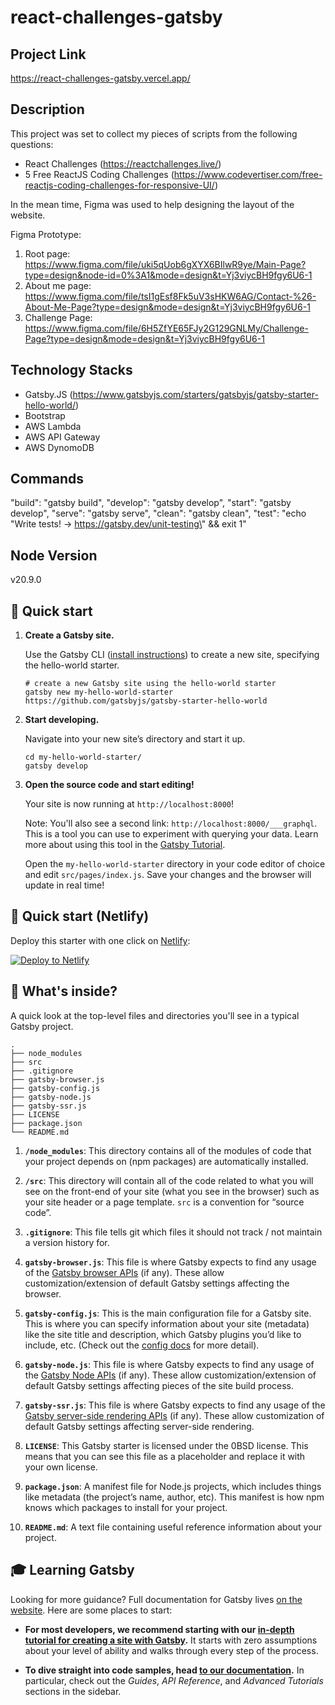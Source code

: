 # react-challenges-gatsby

## Project Link

https://react-challenges-gatsby.vercel.app/

## Description

This project was set to collect my pieces of scripts from the following questions:
- React Challenges (https://reactchallenges.live/)
- 5 Free ReactJS Coding Challenges (https://www.codevertiser.com/free-reactjs-coding-challenges-for-responsive-UI/)

In the mean time, Figma was used to help designing the layout of the website.

Figma Prototype:

1. Root page: https://www.figma.com/file/uki5qUob6gXYX6BIlwR9ye/Main-Page?type=design&node-id=0%3A1&mode=design&t=Yj3viycBH9fgy6U6-1
2. About me page: https://www.figma.com/file/tsI1gEsf8Fk5uV3sHKW6AG/Contact-%26-About-Me-Page?type=design&mode=design&t=Yj3viycBH9fgy6U6-1
3. Challenge Page: https://www.figma.com/file/6H5ZfYE65FJy2G129GNLMy/Challenge-Page?type=design&mode=design&t=Yj3viycBH9fgy6U6-1

## Technology Stacks

- Gatsby.JS (https://www.gatsbyjs.com/starters/gatsbyjs/gatsby-starter-hello-world/)
- Bootstrap
- AWS Lambda
- AWS API Gateway
- AWS DynomoDB

## Commands

"build": "gatsby build",
"develop": "gatsby develop",
"start": "gatsby develop",
"serve": "gatsby serve",
"clean": "gatsby clean",
"test": "echo \"Write tests! -> https://gatsby.dev/unit-testing\" && exit 1"

## Node Version

v20.9.0

## 🚀 Quick start

1.  **Create a Gatsby site.**

    Use the Gatsby CLI ([install instructions](https://www.gatsbyjs.com/docs/tutorial/getting-started/part-0/#gatsby-cli)) to create a new site, specifying the hello-world starter.

    ```shell
    # create a new Gatsby site using the hello-world starter
    gatsby new my-hello-world-starter https://github.com/gatsbyjs/gatsby-starter-hello-world
    ```

1.  **Start developing.**

    Navigate into your new site’s directory and start it up.

    ```shell
    cd my-hello-world-starter/
    gatsby develop
    ```

1.  **Open the source code and start editing!**

    Your site is now running at `http://localhost:8000`!

    Note: You'll also see a second link: `http://localhost:8000/___graphql`. This is a tool you can use to experiment with querying your data. Learn more about using this tool in the [Gatsby Tutorial](https://www.gatsbyjs.com/docs/tutorial/getting-started/part-4/#use-graphiql-to-explore-the-data-layer-and-write-graphql-queries).

    Open the `my-hello-world-starter` directory in your code editor of choice and edit `src/pages/index.js`. Save your changes and the browser will update in real time!

## 🚀 Quick start (Netlify)

Deploy this starter with one click on [Netlify](https://app.netlify.com/signup):

[<img src="https://www.netlify.com/img/deploy/button.svg" alt="Deploy to Netlify" />](https://app.netlify.com/start/deploy?repository=https://github.com/gatsbyjs/gatsby-starter-hello-world)

## 🧐 What's inside?

A quick look at the top-level files and directories you'll see in a typical Gatsby project.

    .
    ├── node_modules
    ├── src
    ├── .gitignore
    ├── gatsby-browser.js
    ├── gatsby-config.js
    ├── gatsby-node.js
    ├── gatsby-ssr.js
    ├── LICENSE
    ├── package.json
    └── README.md

1.  **`/node_modules`**: This directory contains all of the modules of code that your project depends on (npm packages) are automatically installed.

1.  **`/src`**: This directory will contain all of the code related to what you will see on the front-end of your site (what you see in the browser) such as your site header or a page template. `src` is a convention for “source code”.

1.  **`.gitignore`**: This file tells git which files it should not track / not maintain a version history for.

1.  **`gatsby-browser.js`**: This file is where Gatsby expects to find any usage of the [Gatsby browser APIs](https://www.gatsbyjs.com/docs/reference/config-files/gatsby-browser/) (if any). These allow customization/extension of default Gatsby settings affecting the browser.

1.  **`gatsby-config.js`**: This is the main configuration file for a Gatsby site. This is where you can specify information about your site (metadata) like the site title and description, which Gatsby plugins you’d like to include, etc. (Check out the [config docs](https://www.gatsbyjs.com/docs/reference/config-files/gatsby-config/) for more detail).

1.  **`gatsby-node.js`**: This file is where Gatsby expects to find any usage of the [Gatsby Node APIs](https://www.gatsbyjs.com/docs/reference/config-files/gatsby-node/) (if any). These allow customization/extension of default Gatsby settings affecting pieces of the site build process.

1.  **`gatsby-ssr.js`**: This file is where Gatsby expects to find any usage of the [Gatsby server-side rendering APIs](https://www.gatsbyjs.com/docs/reference/config-files/gatsby-ssr/) (if any). These allow customization of default Gatsby settings affecting server-side rendering.

1.  **`LICENSE`**: This Gatsby starter is licensed under the 0BSD license. This means that you can see this file as a placeholder and replace it with your own license.

1.  **`package.json`**: A manifest file for Node.js projects, which includes things like metadata (the project’s name, author, etc). This manifest is how npm knows which packages to install for your project.

1.  **`README.md`**: A text file containing useful reference information about your project.

## 🎓 Learning Gatsby

Looking for more guidance? Full documentation for Gatsby lives [on the website](https://www.gatsbyjs.com/). Here are some places to start:

- **For most developers, we recommend starting with our [in-depth tutorial for creating a site with Gatsby](https://www.gatsbyjs.com/docs/tutorial/getting-started/).** It starts with zero assumptions about your level of ability and walks through every step of the process.

- **To dive straight into code samples, head [to our documentation](https://www.gatsbyjs.com/docs/).** In particular, check out the _Guides_, _API Reference_, and _Advanced Tutorials_ sections in the sidebar.
